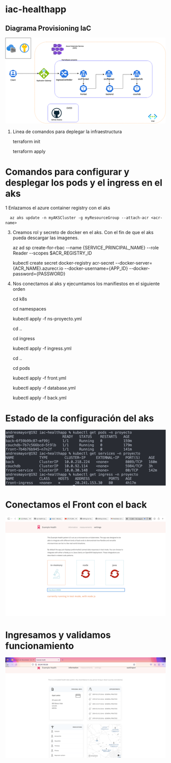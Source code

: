 # iac-healthapp

## Diagrama Provisioning IaC

  ![Infra](./ss/iacDiagram.png)

1. Linea de comandos para deplegar la infraestructura 
  
    terraform init
   
    terraform apply

# Comandos para configurar y desplegar los pods y el ingress en el aks 

1 Enlazamos el azure container registry con el aks

      az aks update -n myAKSCluster -g myResourceGroup --attach-acr <acr-name>

3. Creamos rol y secreto de docker en el aks. Con el fin de que el aks pueda descargar las imagenes.

      az ad sp create-for-rbac --name {SERVICE_PRINCIPAL_NAME} --role Reader --scopes $ACR_REGISTRY_ID
      
      kubectl create secret docker-registry acr-secret --docker-server={ACR_NAME}.azurecr.io --docker-username={APP_ID} --docker-              password={PASSWORD}


4. Nos conectamos al aks y ejecumtamos los manifiestos en el siguiente orden 

      cd k8s
      
      cd namespaces
      
      kubectl apply -f ns-proyecto.yml
      
      cd ..
      
      cd ingress
      
      kubectl apply -f ingress.yml
      
      cd ..
      
      cd pods
      
      kubectl apply -f front.yml
      
      kubectl apply -f database.yml
      
      kubectl apply -f back.yml

# Estado de la configuración del aks

  ![config](./ss/configurationaks.png)

# Conectamos el Front con el back

  ![conect](./ss/conectionFrontBack.png)
  
# Ingresamos y validamos funcionamiento

  ![app](./ss/pruebaApp.png)

      


